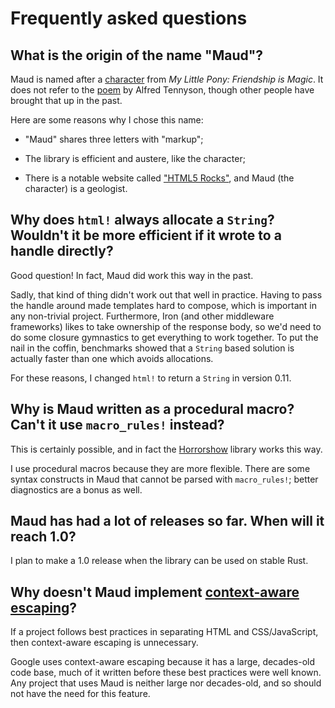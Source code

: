 # Frequently asked questions

## What is the origin of the name "Maud"?

Maud is named after a [character](http://mlp.wikia.com/wiki/Maud_Pie) from *My Little Pony: Friendship is Magic*. It does not refer to the [poem](https://en.wikipedia.org/wiki/Maud_and_other_poems) by Alfred Tennyson, though other people have brought that up in the past.

Here are some reasons why I chose this name:

* "Maud" shares three letters with "markup";

* The library is efficient and austere, like the character;

* There is a notable website called ["HTML5 Rocks"](http://www.html5rocks.com), and Maud (the character) is a geologist.

## Why does `html!` always allocate a `String`? Wouldn't it be more efficient if it wrote to a handle directly?

Good question! In fact, Maud did work this way in the past.

Sadly, that kind of thing didn't work out that well in practice. Having to pass the handle around made templates hard to compose, which is important in any non-trivial project. Furthermore, Iron (and other middleware frameworks) likes to take ownership of the response body, so we'd need to do some closure gymnastics to get everything to work together. To put the nail in the coffin, benchmarks showed that a `String` based solution is actually faster than one which avoids allocations.

For these reasons, I changed `html!` to return a `String` in version 0.11.

## Why is Maud written as a procedural macro? Can't it use `macro_rules!` instead?

This is certainly possible, and in fact the [Horrorshow](https://github.com/Stebalien/horrorshow-rs) library works this way.

I use procedural macros because they are more flexible. There are some syntax constructs in Maud that cannot be parsed with `macro_rules!`; better diagnostics are a bonus as well.

## Maud has had a lot of releases so far. When will it reach 1.0?

I plan to make a 1.0 release when the library can be used on stable Rust.

## Why doesn't Maud implement [context-aware escaping](https://security.googleblog.com/2009/03/reducing-xss-by-way-of-automatic.html)?

If a project follows best practices in separating HTML and CSS/JavaScript, then context-aware escaping is unnecessary.

Google uses context-aware escaping because it has a large, decades-old code base, much of it written before these best practices were well known. Any project that uses Maud is neither large nor decades-old, and so should not have the need for this feature.
